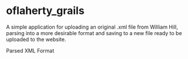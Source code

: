 oflaherty_grails
================

A simple application for uploading an original .xml file from William Hill, parsing into a more desirable format and saving to a new file ready to be uploaded to the website.


Parsed XML Format

<odds>
  <league @name>
    <match @name @date>
      <team @name @odds>
      <team @name @odds>
      <team @name @odds>
    </match
  </league>
</odds>
